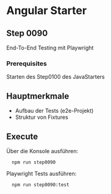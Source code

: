 # Angular Starter #

## Step 0090
End-To-End Testing mit Playwright

### Prerequisites
Starten des Step0100 des JavaStarters

## Hauptmerkmale
 - Aufbau der Tests (e2e-Projekt)
 - Struktur von Fixtures

## Execute
Über die Konsole ausführen:
```shell
  npm run step0090
```

Playwright Tests ausführen:
```shell
  npm run step0090:test
```